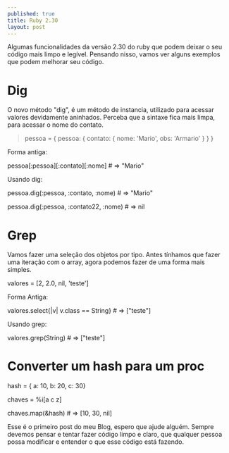```yaml
---
published: true
title: Ruby 2.30
layout: post
---
```

Algumas funcionalidades da versão 2.30 do ruby que podem deixar o seu código mais limpo e legível. Pensando nisso, vamos ver alguns exemplos que podem melhorar seu código.

# Dig

O novo método "dig", é um método de instancia, utilizado para acessar valores devidamente aninhados. Perceba que a sintaxe fica mais limpa, para acessar o nome do contato.

> pessoa = {
      pessoa: {
         contato: {
            nome: 'Mario',
            obs:  'Armario'
         }
      }
   }

Forma antiga: 

> 
pessoa[:pessoa][:contato][:nome] # => "Mario"

Usando dig:

> 
pessoa.dig(:pessoa, :contato, :nome)  # => "Mario"
> 
pessoa.dig(:pessoa, :contato22, :nome) # => nil


# Grep

Vamos fazer uma seleção dos objetos por tipo. Antes tínhamos que fazer uma iteração com o array, agora podemos fazer de uma forma mais simples.

> 
valores = [2, 2.0, nil, 'teste']

Forma Antiga:

> 
valores.select{|v| v.class == String} # => ["teste"]

Usando grep:

> 
valores.grep(String) # => ["teste"]


# Converter um hash para um proc

> 
hash = { a: 10, b: 20, c: 30}
> 
chaves = %i[a c z]

> 
chaves.map(&hash) # => [10, 30, nil]


Esse é o primeiro post do meu Blog, espero que ajude alguém. Sempre devemos pensar e tentar fazer código limpo e claro, que qualquer pessoa possa modificar e entender o que esse código está fazendo.